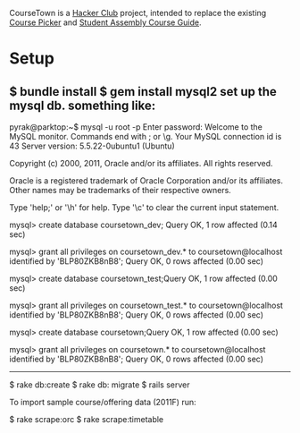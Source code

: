 CourseTown is a [Hacker Club](http://hacktown.cs.dartmouth.edu) project, intended to replace the existing [Course Picker](http://hacktown.cs.dartmouth.edu/nose/) and [Student Assembly Course Guide](http://hacktown.cs.dartmouth.edu/gudru/). 

# Setup

$ bundle install
$ gem install mysql2
set up the mysql db. something like:
-----------
pyrak@parktop:~$ mysql -u root -p
Enter password: 
Welcome to the MySQL monitor.  Commands end with ; or \g.
Your MySQL connection id is 43
Server version: 5.5.22-0ubuntu1 (Ubuntu)

Copyright (c) 2000, 2011, Oracle and/or its affiliates. All rights reserved.

Oracle is a registered trademark of Oracle Corporation and/or its
affiliates. Other names may be trademarks of their respective
owners.

Type 'help;' or '\h' for help. Type '\c' to clear the current input statement.

mysql> create database coursetown_dev;
Query OK, 1 row affected (0.14 sec)

mysql> grant all privileges on coursetown_dev.* to coursetown@localhost identified by 'BLP80ZKB8nB8';
Query OK, 0 rows affected (0.00 sec)

mysql> create database coursetown_test;Query OK, 1 row affected (0.00 sec)

mysql> grant all privileges on coursetown_test.* to coursetown@localhost identified by 'BLP80ZKB8nB8';
Query OK, 0 rows affected (0.00 sec)

mysql> create database coursetown;Query OK, 1 row affected (0.00 sec)

mysql> grant all privileges on coursetown.* to coursetown@localhost identified by 'BLP80ZKB8nB8';
Query OK, 0 rows affected (0.00 sec)

-----------
$ rake db:create
$ rake db: migrate
$ rails server


To import sample course/offering data (2011F) run:

$ rake scrape:orc
$ rake scrape:timetable
